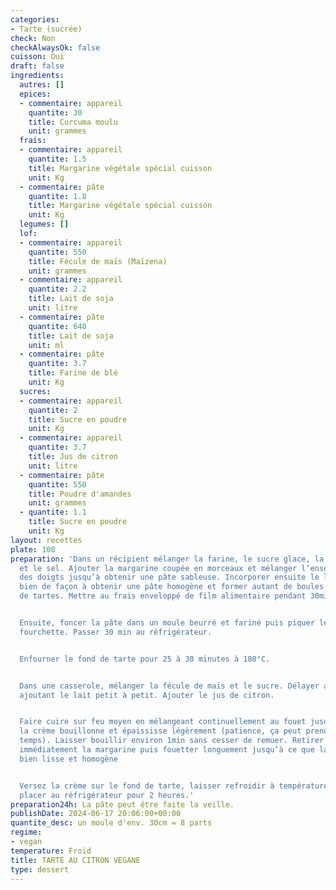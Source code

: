 ```yaml
---
categories:
- Tarte (sucrée)
check: Non
checkAlwaysOk: false
cuisson: Oui
draft: false
ingredients:
  autres: []
  epices:
  - commentaire: appareil
    quantite: 30
    title: Curcuma moulu
    unit: grammes
  frais:
  - commentaire: appareil
    quantite: 1.5
    title: Margarine végétale spécial cuisson
    unit: Kg
  - commentaire: pâte
    quantite: 1.8
    title: Margarine végétale spécial cuisson
    unit: Kg
  legumes: []
  lof:
  - commentaire: appareil
    quantite: 550
    title: Fécule de maïs (Maïzena)
    unit: grammes
  - commentaire: appareil
    quantite: 2.2
    title: Lait de soja
    unit: litre
  - commentaire: pâte
    quantite: 640
    title: Lait de soja
    unit: ml
  - commentaire: pâte
    quantite: 3.7
    title: Farine de blé
    unit: Kg
  sucres:
  - commentaire: appareil
    quantite: 2
    title: Sucre en poudre
    unit: Kg
  - commentaire: appareil
    quantite: 3.7
    title: Jus de citron
    unit: litre
  - commentaire: pâte
    quantite: 550
    title: Poudre d'amandes
    unit: grammes
  - quantite: 1.1
    title: Sucre en poudre
    unit: Kg
layout: recettes
plate: 100
preparation: 'Dans un récipient mélanger la farine, le sucre glace, la poudre d’amandes
  et le sel. Ajouter la margarine coupée en morceaux et mélanger l’ensemble du bout
  des doigts jusqu’à obtenir une pâte sableuse. Incorporer ensuite le lait et mélanger
  bien de façon à obtenir une pâte homogène et former autant de boules qu''il ne faut
  de tartes. Mettre au frais enveloppé de film alimentaire pendant 30min.


  Ensuite, foncer la pâte dans un moule beurré et fariné puis piquer le fond à la
  fourchette. Passer 30 min au réfrigérateur.


  Enfourner le fond de tarte pour 25 à 30 minutes à 180°C.


  Dans une casserole, mélanger la fécule de maïs et le sucre. Délayer au fouet en
  ajoutant le lait petit à petit. Ajouter le jus de citron.


  Faire cuire sur feu moyen en mélangeant continuellement au fouet jusqu’à ce que
  la crème bouillonne et épaississe légèrement (patience, ça peut prendre un peu de
  temps). Laisser bouillir environ 1min sans cesser de remuer. Retirer du feu, ajouter
  immédiatement la margarine puis fouetter longuement jusqu’à ce que la crème soit
  bien lisse et homogène


  Versez la crème sur le fond de tarte, laisser refroidir à température ambiante puis
  placer au réfrigérateur pour 2 heures.'
preparation24h: La pâte peut être faite la veille.
publishDate: 2024-06-17 20:06:00+00:00
quantite_desc: un moule d'env. 30cm = 8 parts
regime:
- vegan
temperature: Froid
title: TARTE AU CITRON VEGANE
type: dessert
---
```

